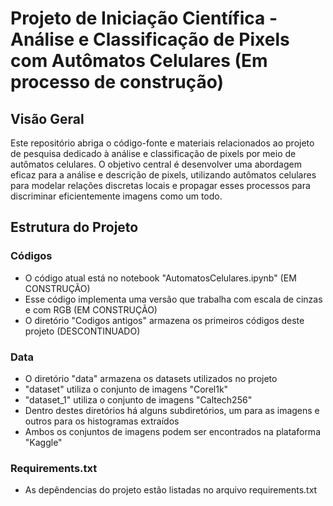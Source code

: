 # Projeto de Iniciação Científica - Análise e Classificação de Pixels com Autômatos Celulares (Em processo de construção)


## Visão Geral
Este repositório abriga o código-fonte e materiais relacionados ao projeto de pesquisa dedicado à análise e classificação de pixels por meio de autômatos celulares. 
O objetivo central é desenvolver uma abordagem eficaz para a análise e descrição de pixels, utilizando autômatos celulares para modelar relações discretas locais e propagar esses processos para discriminar eficientemente imagens como um todo.

## Estrutura do Projeto

### Códigos
- O código atual está no notebook "AutomatosCelulares.ipynb" (EM CONSTRUÇÃO)
- Esse código implementa uma versão que trabalha com escala de cinzas e com RGB (EM CONSTRUÇÃO)
- O diretório "Codigos antigos" armazena os primeiros códigos deste projeto (DESCONTINUADO)

### Data
- O diretório "data" armazena os datasets utilizados no projeto
- "dataset" utiliza o conjunto de imagens "Corel1k"
- "dataset_1" utiliza o conjunto de imagens "Caltech256"
- Dentro destes diretórios há alguns subdiretórios, um para as imagens e outros para os histogramas extraídos
- Ambos os conjuntos de imagens podem ser encontrados na plataforma "Kaggle"

### Requirements.txt
- As depêndencias do projeto estão listadas no arquivo requirements.txt

